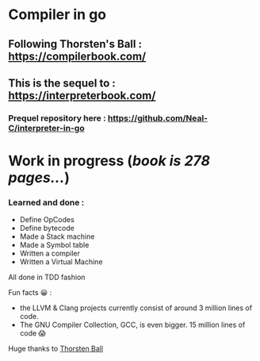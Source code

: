  # Compiler in go
 
## Following Thorsten's Ball : https://compilerbook.com/
## This is the sequel to : https://interpreterbook.com/

### Prequel repository here : https://github.com/Neal-C/interpreter-in-go

# Work in progress (_book is 278 pages..._)
 
###  Learned and done :
- Define OpCodes
- Define bytecode
- Made a Stack machine
- Made a Symbol table
- Written a compiler
- Written a Virtual Machine

All done in TDD fashion


Fun facts 😀 :
- the LLVM & Clang projects currently consist of around 3 million lines of code. 
- The GNU Compiler Collection, GCC, is even bigger. 15 million lines of code 😱


Huge thanks to [Thorsten Ball](https://github.com/mrnugget)


